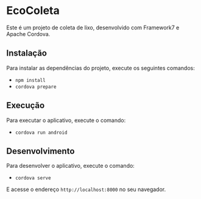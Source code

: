 # EcoColeta

Este é um projeto de coleta de lixo, desenvolvido com Framework7 e Apache Cordova.

## Instalação

Para instalar as dependências do projeto, execute os seguintes comandos:

* `npm install`
* `cordova prepare`

## Execução

Para executar o aplicativo, execute o comando:

* `cordova run android`

## Desenvolvimento

Para desenvolver o aplicativo, execute o comando:

* `cordova serve`

E acesse o endereço `http://localhost:8000` no seu navegador.

